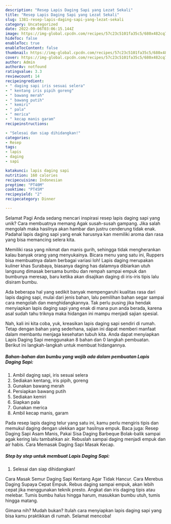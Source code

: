 ```yaml
---
description: "Resep Lapis Daging Sapi yang Lezat Sekali"
title: "Resep Lapis Daging Sapi yang Lezat Sekali"
slug: 1381-resep-lapis-daging-sapi-yang-lezat-sekali
category: Uncategorized
date: 2022-09-06T03:06:15.144Z
image: https://img-global.cpcdn.com/recipes/57c23c5101fa35c5/680x482cq70/lapis-daging-sapi-foto-resep-utama.jpg
hideToc: false
enableToc: true
enableTocContent: false
thumbnail: https://img-global.cpcdn.com/recipes/57c23c5101fa35c5/680x482cq70/lapis-daging-sapi-foto-resep-utama.jpg
cover: https://img-global.cpcdn.com/recipes/57c23c5101fa35c5/680x482cq70/lapis-daging-sapi-foto-resep-utama.jpg
author: Admin
authorAv: notfound
ratingvalue: 3.3
reviewcount: 14
recipeingredient:
- " daging sapi iris sesuai selera"
- " kentang iris pipih goreng"
- " bawang merah"
- " bawang putih"
- " kemiri"
- " pala"
- " merica"
- " kecap manis garam"
recipeinstructions:

- "Selesai dan siap dihidangkan!"
categories:
- Resep
tags:
- lapis
- daging
- sapi

katakunci: lapis daging sapi 
nutrition: 160 calories
recipecuisine: Indonesian
preptime: "PT40M"
cooktime: "PT45M"
recipeyield: "2"
recipecategory: Dinner

---
```



Selamat Pagi Anda sedang mencari inspirasi resep lapis daging sapi yang unik? Cara membuatnya memang Agak susah-susah gampang. Jika salah mengolah maka hasilnya akan hambar dan justru cenderung tidak enak. Padahal lapis daging sapi yang enak harusnya kan memiliki aroma dan rasa yang bisa memancing selera kita.


Memiliki rasa yang nikmat dan manis gurih, sehingga tidak mengherankan kalau banyak orang yang menyukainya. Bicara menu yang satu ini, Ruppers bisa membuatnya dalam berbagai variasi loh! Lapis daging merupakan kuliner khas Surabaya, biasanya daging has dalamnya dibiarkan utuh langsung dimasak bersama bumbu dan rempah sampai empuk dan bumbunya meresap, baru ketika akan disajikan daging di iris-iris tipis lalu disiram bumbu.

Ada beberapa hal yang sedikit banyak mempengaruhi kualitas rasa dari lapis daging sapi, mulai dari jenis bahan, lalu pemilihan bahan segar sampai cara mengolah dan menghidangkannya. Tak perlu pusing jika hendak menyiapkan lapis daging sapi yang enak di mana pun anda berada, karena asal sudah tahu triknya maka hidangan ini mampu menjadi sajian spesial.


Nah, kali ini kita coba, yuk, kreasikan lapis daging sapi sendiri di rumah. Tetap dengan bahan yang sederhana, sajian ini dapat memberi manfaat dalam membantu menjaga kesehatan tubuh kita. Anda dapat menyiapkan Lapis Daging Sapi menggunakan 8 bahan dan 0 langkah pembuatan. Berikut ini langkah-langkah untuk membuat hidangannya.

<!--inarticleads1-->

##### Bahan-bahan dan bumbu yang wajib ada dalam pembuatan Lapis Daging Sapi:

1. Ambil  daging sapi, iris sesuai selera
1. Sediakan  kentang, iris pipih, goreng
1. Gunakan  bawang merah
1. Persiapkan  bawang putih
1. Sediakan  kemiri
1. Siapkan  pala
1. Gunakan  merica
1. Ambil  kecap manis, garam


Pada resep lapis daging telur yang satu ini, kamu perlu mengiris tipis dan memukul daging dengan ulekkan agar hasilnya empuk. Baca juga: Resep Daging Sapi Asam Manis, Pakai Sisa Daging Barbeque Bolak-balik sampai agak kering lalu tambahkan air. Rebuslah sampai daging menjadi empuk dan air habis. Cara Memasak Daging Sapi Masak Kecap. 

<!--inarticleads2-->

##### Step by step untuk membuat Lapis Daging Sapi:


1. Selesai dan siap dihidangkan!

Cara Masak Semur Daging Sapi Kentang Agar Tidak Hancur. Cara Merebus Daging Supaya Cepat Empuk. Rebus daging sampai empuk, akan lebih cepat jika menggunakan teknik presto. Angkat dan iris daging tipis atau melebar. Tumis bumbu halus hingga harum, masukkan bumbu utuh, tumis hingga matang. 

Gimana nih? Mudah bukan? Itulah cara menyiapkan lapis daging sapi yang bisa kamu praktikkan di rumah. Selamat mencoba!
